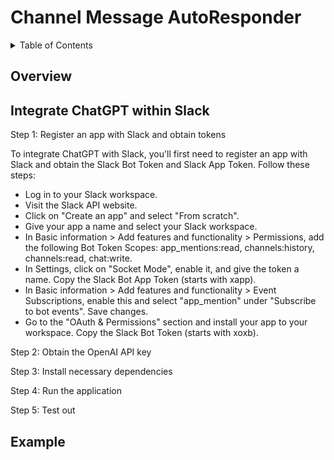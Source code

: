 # Channel Message AutoResponder
<details>
  <summary>Table of Contents</summary>

  1. [Overview](#overview)
  2. [Integrate ChatGPT within Slack](#Integrate-ChatGPT-within-Slack)
  3. [Example](#Example)

</details>

## Overview
## Integrate ChatGPT within Slack
Step 1: Register an app with Slack and obtain tokens

To integrate ChatGPT with Slack, you'll first need to register an app with Slack and obtain the Slack Bot Token and Slack App Token. Follow these steps:

- Log in to your Slack workspace.
- Visit the Slack API website.
- Click on "Create an app" and select "From scratch".
- Give your app a name and select your Slack workspace.
- In Basic information > Add features and functionality > Permissions, add the following Bot Token Scopes: app_mentions:read, channels:history, channels:read, chat:write.
- In Settings, click on "Socket Mode", enable it, and give the token a name. Copy the Slack Bot App Token (starts with xapp).
- In Basic information > Add features and functionality > Event Subscriptions, enable this and select "app_mention" under "Subscribe to bot events". Save changes.
- Go to the "OAuth & Permissions" section and install your app to your workspace. Copy the Slack Bot Token (starts with xoxb).

Step 2: Obtain the OpenAI API key

Step 3: Install necessary dependencies

Step 4: Run the application

Step 5: Test out
## Example
